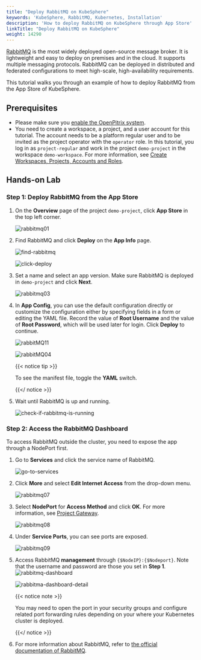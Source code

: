 ```yaml
---
title: "Deploy RabbitMQ on KubeSphere"
keywords: 'KubeSphere, RabbitMQ, Kubernetes, Installation'
description: 'How to deploy RabbitMQ on KubeSphere through App Store'
linkTitle: "Deploy RabbitMQ on KubeSphere"
weight: 14290
---
```

[RabbitMQ](https://www.rabbitmq.com/) is the most widely deployed open-source message broker. It is lightweight and easy to deploy on premises and in the cloud. It supports multiple messaging protocols. RabbitMQ can be deployed in distributed and federated configurations to meet high-scale, high-availability requirements.

This tutorial walks you through an example of how to deploy RabbitMQ from the App Store of KubeSphere.

## Prerequisites

- Please make sure you [enable the OpenPitrix system](https://kubesphere.io/docs/pluggable-components/app-store/).
- You need to create a workspace, a project, and a user account for this tutorial. The account needs to be a platform regular user and to be invited as the project operator with the `operator` role. In this tutorial, you log in as `project-regular` and work in the project `demo-project` in the workspace `demo-workspace`. For more information, see [Create Workspaces, Projects, Accounts and Roles](../../../quick-start/create-workspace-and-project/).

## Hands-on Lab

### Step 1: Deploy RabbitMQ from the App Store

1. On the **Overview** page of the project `demo-project`, click **App Store** in the top left corner.

   ![rabbitmq01](/images/docs/appstore/built-in-apps/rabbitmq-app/rabbitmq01.jpg)

2. Find RabbitMQ and click **Deploy** on the **App Info** page.

   ![find-rabbitmq](/images/docs/appstore/built-in-apps/rabbitmq-app/rabbitmq02.jpg)

   ![click-deploy](/images/docs/appstore/built-in-apps/rabbitmq-app/rabbitmq021.jpg)

3. Set a name and select an app version. Make sure RabbitMQ is deployed in `demo-project` and click **Next**.

   ![rabbitmq03](/images/docs/appstore/built-in-apps/rabbitmq-app/rabbitmq03.jpg)

4. In **App Config**, you can use the default configuration directly or customize the configuration either by specifying fields in a form or editing the YAML file. Record the value of **Root Username** and the value of **Root Password**, which will be used later for login. Click **Deploy** to continue.

   ![rabbitMQ11](/images/docs/appstore/built-in-apps/rabbitmq-app/rabbitMQ11.jpg)

   ![rabbitMQ04](/images/docs/appstore/built-in-apps/rabbitmq-app/rabbitMQ04.jpg)

   {{< notice tip >}}

   To see the manifest file, toggle the **YAML** switch.

   {{</ notice >}}

5. Wait until RabbitMQ is up and running.

   ![check-if-rabbitmq-is-running](/images/docs/appstore/built-in-apps/rabbitmq-app/rabbitmq05.jpg)

### Step 2: Access the RabbitMQ Dashboard

To access RabbitMQ outside the cluster, you need to expose the app through a NodePort first.

1. Go to **Services** and click the service name of RabbitMQ.

   ![go-to-services](/images/docs/appstore/built-in-apps/rabbitmq-app/rabbitmq06.jpg)

2. Click **More** and select **Edit Internet Access** from the drop-down menu.

   ![rabbitmq07](/images/docs/appstore/built-in-apps/rabbitmq-app/rabbitmq07.jpg)

3. Select **NodePort** for **Access Method** and click **OK**. For more information, see [Project Gateway](../../../project-administration/project-gateway/). 

   ![rabbitmq08](/images/docs/appstore/built-in-apps/rabbitmq-app/rabbitmq08.jpg)

4. Under **Service Ports**, you can see ports are exposed.

   ![rabbitmq09](/images/docs/appstore/built-in-apps/rabbitmq-app/rabbitmq09.jpg)

5. Access RabbitMQ **management** through `{$NodeIP}:{$Nodeport}`. Note that the username and password are those you set in **Step 1**.
   ![rabbitmq-dashboard](/images/docs/appstore/built-in-apps/rabbitmq-app/rabbitmq-dashboard.jpg)

   ![rabbitma-dashboard-detail](/images/docs/appstore/built-in-apps/rabbitmq-app/rabbitma-dashboard-detail.jpg)

   {{< notice note >}}

   You may need to open the port in your security groups and configure related port forwarding rules depending on your where your Kubernetes cluster is deployed.

   {{</ notice >}} 

6. For more information about RabbitMQ, refer to [the official documentation of RabbitMQ](https://www.rabbitmq.com/documentation.html).